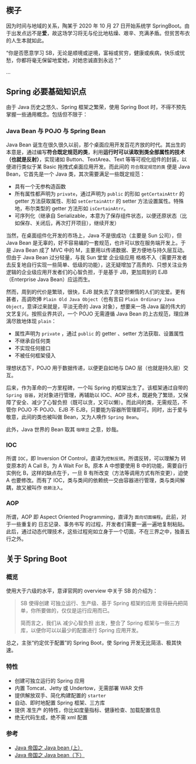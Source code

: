 ## 楔子

因为时间与地域的关系，陶某于 2020 年 10 月 27 日开始系统学 SpringBoot。由于出发点远不是**爱**，故这场学习将无与伦比地枯燥、艰辛、充满矛盾。但贫苦布衣的人生本就如此。

“你是否愿意学习 SB，无论是顺境或逆境，富裕或贫穷，健康或疾病，快乐或忧愁，你都将毫无保留地爱她，对她忠诚直到永远？”

...

## Spring 必要基础知识点

由于 Java 历史之悠久、Spring 框架之繁荣，使用 Spring Boot 时，不得不预先掌握一些通用概念。包括但不限于：

### Java Bean 与 POJO 与 Spring Bean

Java Bean 诞生在很久很久以前，那个桌面应用开发百花齐放的时代。其出生的本意是，通过编写**符合既定规范的类**，利用**运行时可以读取到类全部属性的技术（也就是反射）**，实现诸如 Button、TextArea、Text 等等可视化组件的封装，以便进行类似于某 Basic 拖拽式桌面应用开发。而此间的 `符合既定规范的类` 便是 Java Bean，它首先是一个 Java 类，其次需要满足一些既定规范：

- 具有一个无参构造函数
- 所有属性都声明为 `private`，通过声明为 `public` 的形如 `getCertainAttr` 的 getter 方法获取属性、形如 `setCertainAttr` 的 setter 方法设置属性。特殊地，布尔类型的 getter 方法形如 `isCertainAtrr`。
- 可序列化（继承自 Serializable，本意为了保存组件状态，以便还原状态（比如保存、关闭后，再次打开项目），继续开发）

当然，在桌面组件化开发的市场上，Java 不是很成功（主要是 Sun 公司），但 Java Bean 是无辜的，好不容易编的一套规范，也许可以放在服务端开发上。于是 Java Bean 成了 MVC 中的 M，主要用以传递数据、更方便地与持久层互动。但由于 Java Bean 过分轻量，与我 Sun 堂堂 企业级应用 格格不入（需要开发者去反复地自行实现一些简单、低级的功能），这无疑增加了高贵的、只想关注业务逻辑的企业级应用开发者们的心智负担，于是基于 JB，更加周到的 EJB（Enterprise Java Bean）应运而生。

然而，周到的代价是繁琐，很快，EJB 就失去了贪婪但懒惰的人们的宠爱。更有甚者，高调吹捧 `Plain Old Java Object`（也有言曰 `Plain Ordinary Java Object`，意译过来就是，平淡无奇的 Java 对象），想要来一场 Java 届的伟大的文艺复兴。按照业界共识，一个 POJO 无需遵循 Java Bean 的上古规范，理应淋漓尽致地体现 `plain`：

- 属性声明为 `private` ，通过 `public` 的 getter 、setter 方法获取、设置属性
- 不继承自任何类
- 不实现任何接口
- 不被任何框架侵入

理想状态下，POJO 用于数据传递，以便更自如地与 DAO 层（也就是持久层）交互。

后来，作为革命的一方里程碑，一个叫 Spring 的框架出生了。该框架通过自带的 `Spring 容器`，对对象进行管理，再辅助以 IOC、AOP 技术，既避免了繁琐，又保障了安全、减少了心智负担（既可以贪，又可以懒）。而此间的类，无需规范，不管你 POJO 不 POJO、EJB 不 EJB，只要能为容器所管理即可。同时，出于爱与敬意，此间的类也被叫做 Bean，又为人唤作 `Spring Bean`。

此外，Java 世界的 Bean 取其 `咖啡豆` 之意，妙哉。

### IOC

所谓 `IOC`，即 Inversion Of Control，直译为`控制反转`。所谓反转，可以理解为 转变原本的 A Call B，为 A Wait For B。原本 A 中想要使用 B 中的功能，需要自行实例化 B，这样的缺点在于，一旦 B 有所改变（方法等调用方式有所变更），迫使 A 也要修改。而有了 IOC，类与类间的依赖统一交由容器进行管理，类与类间解耦，故又被叫作 `依赖注入`。

### AOP

所谓，AOP 即 Aspect Oriented Programming，直译为 `面向切面编程`。此前，对于一些重复的 日志记录、事务书写 的过程，开发者们需要一遍一遍地复制粘贴。此后，通过动态代理技术，这些过程宛如立身于一个切面，不在三界之中，独善五行之外。

## 关于 Spring Boot

### 概览

使用大于六级的水平，意译官网的 overview 中关于 SB 的介绍为：

> SB 使得创建 可独立运行、生产级、基于 Spring 框架的应用 变得~~巨几把~~简单，你所要做的，仅仅是运行应用而已。
>
> 简而言之，我们从 减少心智负担 出发，整合了 Spring 框架与一些三方库，以便你可以以最少的配置进行 Spring 应用开发。

总之，主张“约定优于配置”的 Spring Boot，使 Spring 开发无比简洁、极其快速。

### 特性

- 创建可独立运行的 Spring 应用
- 内置 Tomcat、Jetty 或 Undertow，无需部署 WAR 文件
- 提供解放双手、简化构建配置的 `starter`
- 自动、即时地配置 Spring 框架、三方库
- 提供 准生产 的特性，你比如度量指标、健康检查、加载配置信息
- 绝无代码生成，绝不需 xml 配置

### 参考

- [Java 帝国之 Java bean (上）](https://mp.weixin.qq.com/s?__biz=MzAxOTc0NzExNg==&mid=2665513115&idx=1&sn=da30cf3d3f163d478748fcdf721b6414#rd)
- [Java 帝国之 Java bean（下）](https://mp.weixin.qq.com/s?__biz=MzAxOTc0NzExNg==&mid=2665513118&idx=1&sn=487fefb8fa7efd59de6f37043eb21799#rd)
